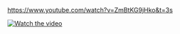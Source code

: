 https://www.youtube.com/watch?v=ZmBtKG9jHko&t=3s

[![Watch the video](https://img.youtube.com/vi/ZmBtKG9jHko/0.jpg)](https://www.youtube.com/watch?v=ZmBtKG9jHko&t=3s)
